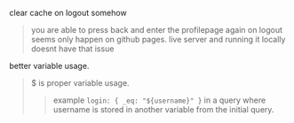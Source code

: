 
clear cache on logout somehow
> you are able to press back and enter the profilepage again on logout
> seems only happen on github pages. live server and running it locally doesnt have that issue


better variable usage.
>$ is proper variable usage.
>> example `login: { _eq: "${username}" }` in a query where username is stored in another variable from the initial query.
